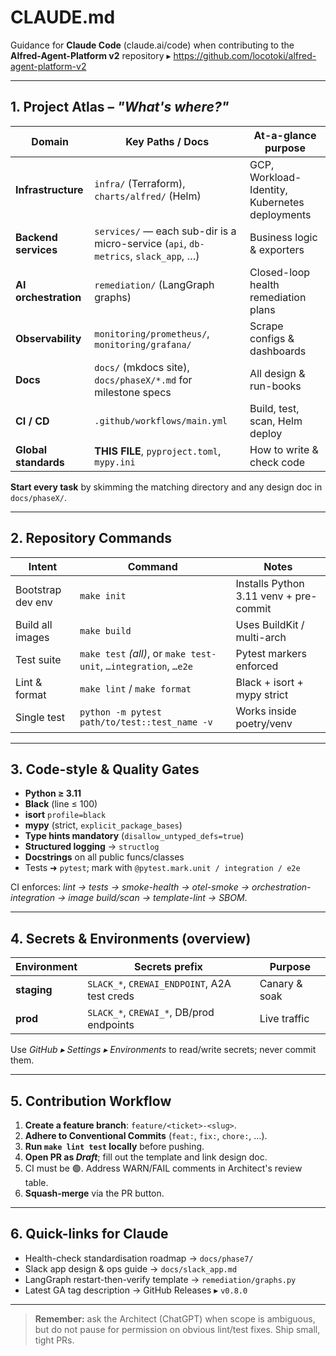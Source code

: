 # CLAUDE.md
Guidance for **Claude Code** (claude.ai/code) when contributing to the  
**Alfred-Agent-Platform v2** repository ▸ <https://github.com/locotoki/alfred-agent-platform-v2>

---

## 1. Project Atlas  –  *"What's where?"*  

| Domain | Key Paths / Docs | At-a-glance purpose |
|--------|------------------|---------------------|
| **Infrastructure** | `infra/` (Terraform), `charts/alfred/` (Helm) | GCP, Workload-Identity, Kubernetes deployments |
| **Backend services** | `services/` — each sub-dir is a micro-service (`api`, `db-metrics`, `slack_app`, …) | Business logic & exporters |
| **AI orchestration** | `remediation/` (LangGraph graphs) | Closed-loop health remediation plans |
| **Observability** | `monitoring/prometheus/`, `monitoring/grafana/` | Scrape configs & dashboards |
| **Docs** | `docs/` (mkdocs site), `docs/phaseX/*.md` for milestone specs | All design & run-books |
| **CI / CD** | `.github/workflows/main.yml` | Build, test, scan, Helm deploy |
| **Global standards** | **THIS FILE**, `pyproject.toml`, `mypy.ini` | How to write & check code |

**Start every task** by skimming the matching directory and any design doc in `docs/phaseX/`.

---

## 2. Repository Commands

| Intent | Command | Notes |
|--------|---------|-------|
| Bootstrap dev env | `make init` | Installs Python 3.11 venv + pre-commit |
| Build all images  | `make build` | Uses BuildKit / multi-arch |
| Test suite        | `make test` *(all)*, or `make test-unit`, `…integration`, `…e2e` | Pytest markers enforced |
| Lint & format     | `make lint` / `make format` | Black + isort + mypy strict |
| Single test       | `python -m pytest path/to/test::test_name -v` | Works inside poetry/venv |

---

## 3. Code-style & Quality Gates

* **Python ≥ 3.11**
* **Black** (line ≤ 100)
* **isort** `profile=black`
* **mypy** (strict, `explicit_package_bases`)
* **Type hints mandatory** (`disallow_untyped_defs=true`)
* **Structured logging** → `structlog`
* **Docstrings** on all public funcs/classes
* Tests ➜ `pytest`; mark with `@pytest.mark.unit / integration / e2e`

CI enforces: *lint → tests → smoke-health → otel-smoke → orchestration-integration → image build/scan → template-lint → SBOM*.

---

## 4. Secrets & Environments (overview)

| Environment | Secrets prefix | Purpose |
|-------------|----------------|---------|
| **staging** | `SLACK_*`, `CREWAI_ENDPOINT`, A2A test creds | Canary & soak |
| **prod**    | `SLACK_*`, `CREWAI_*`, DB/prod endpoints | Live traffic |

Use *GitHub ▸ Settings ▸ Environments* to read/write secrets; never commit them.

---

## 5. Contribution Workflow

1. **Create a feature branch**: `feature/<ticket>-<slug>`.
2. **Adhere to Conventional Commits** (`feat:`, `fix:`, `chore:`, …).
3. **Run `make lint test` locally** before pushing.
4. **Open PR as *Draft***; fill out the template and link design doc.
5. CI must be 🟢. Address WARN/FAIL comments in Architect's review table.
6. **Squash-merge** via the PR button.

---

## 6. Quick-links for Claude

* Health-check standardisation roadmap → `docs/phase7/`  
* Slack app design & ops guide → `docs/slack_app.md`  
* LangGraph restart-then-verify template → `remediation/graphs.py`  
* Latest GA tag description → GitHub Releases ▸ `v0.8.0`

---

> **Remember:** ask the Architect (ChatGPT) when scope is ambiguous, but do not pause for permission on obvious lint/test fixes. Ship small, tight PRs.
